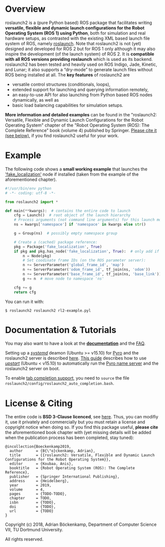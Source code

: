 # Overview
roslaunch2 is a (pure Python based) ROS package that facilitates writing **versatile, flexible and dynamic launch configurations for the Robot Operating System (ROS 1) using Python**, both for simulation and real hardware setups, as contrasted with the existing XML based launch file system of ROS, namely [roslaunch](http://wiki.ros.org/roslaunch). Note that roslaunch2 is not (yet) designed and developed for ROS 2 but for ROS 1 only although it may also inspire the development (of the launch system) of ROS 2. It is **compatible with all ROS versions providing roslaunch** which is used as its backend. roslaunch2 has been tested and heavily used on ROS Indigo, Jade, Kinetic, and Lunar; it also supports a “dry-mode” to generate launch files without ROS being installed at all. The **key features** of roslaunch2 are
- versatile control structures (conditionals, loops),
- extended support for launching and querying information remotely,
- an easy-to-use API for also launching from Python based ROS nodes dynamically, as well as
- basic load balancing capabilities for simulation setups.

**More information and detailed examples** can be found in the "roslaunch2: Versatile, Flexible and Dynamic Launch Configurations for the Robot Operating System" chapter of the "Robot Operating System (ROS): The Complete Reference" book (volume 4) published by Springer. [Please cite it (see below)](https://github.com/CodeFinder2/roslaunch2#license--citing), if you find roslaunch2 useful for your work.

# Example
The following code shows a **small working example** that launches the ['fake_localization'](http://wiki.ros.org/fake_localization) node if installed (taken from the example of the aforementioned chapter).
```Python
#!/usr/bin/env python
# -*- coding: utf-8 -*-

from roslaunch2 import *

def main(**kwargs):  # contains the entire code to launch
    cfg = Launch()  # root object of the launch hierarchy
    # Process arguments (not command line arguments) for this launch module:
    ns = kwargs['namespace'] if 'namespace' in kwargs else str()

    g = Group(ns)  # possibly empty namespace group

    # Create a (cached) package reference:
    pkg = Package('fake_localization', True)
    if pkg and pkg.has_node('fake_localization', True):  # only add if it exists
        n = Node(pkg)
        # Set coodinate frame IDs (on the ROS parameter server):
        n += ServerParameter('global_frame_id', 'map')
        n += ServerParameter('odom_frame_id', tf_join(ns, 'odom'))
        n += ServerParameter('base_frame_id', tf_join(ns, 'base_link'))
        g += n  # move node to namespace 'ns'

    cfg += g
    return cfg
```
You can run it with:
```shell
$ roslaunch2 roslaunch2 rl2-example.pyl
```
 
# Documentation & Tutorials
You may also want to have a look at the [**documentation**](https://codefinder2.github.io/roslaunch2/) and the [FAQ](https://github.com/CodeFinder2/roslaunch2/blob/master/doc/faq.md).

Setting up a [*systemd*](https://wiki.ubuntu.com/systemd) deamon (Ubuntu >= v15.10) for [Pyro](https://pythonhosted.org/Pyro4/) and the roslaunch2 server is described [here](https://github.com/CodeFinder2/roslaunch2/blob/master/config/systemd/README.md). [This guide](https://github.com/CodeFinder2/roslaunch2/blob/master/config/upstart/README.md) describes how to use [*upstart*](http://upstart.ubuntu.com/wiki/) (Ubuntu < v15.10) to automatically run the [Pyro name server](https://pythonhosted.org/Pyro4/nameserver.html) and the roslaunch2 server on boot.

To enable [tab completion support](https://en.wikipedia.org/wiki/Command-line_completion), you need to `source` the file `roslaunch2/config/roslaunch2_auto_completion.bash`.

# License & Citing
The entire code is **BSD 3-Clause licenced**, see [here](https://github.com/CodeFinder2/roslaunch2/blob/master/LICENSE). Thus, you can modifiy it, use it privately and commercially but you must retain a license and copyright notice when doing so. If you find this package useful, **please cite** the aforementioned book chapter with (yet missing details will be added when  the publication process has been completed, stay tuned):
```
@incollection{Boeckenkamp2019,
  author      = {B{\"o}ckenkamp, Adrian},
  title       = {{roslaunch2: Versatile, Flexible and Dynamic Launch Configurations for the Robot Operating System}},
  editor      = {Koubaa, Anis},
  booktitle   = {Robot Operating System (ROS): The Complete Reference},
  publisher   = {Springer International Publishing},
  address     = {Heidelberg},
  year        = 2019,
  volume      = 4,
  pages       = {TODO-TODO},
  chapter     = TODO,
  isbn        = {TODO},
  doi         = {TODO},
  url         = {TODO}
}
```

Copyright (c) 2018, Adrian Böckenkamp, Department of Computer Science VII, TU Dortmund University.

All rights reserved.
